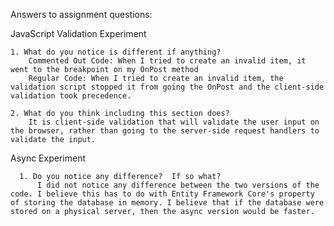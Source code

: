 Answers to assignment questions:

  JavaScript Validation Experiment
  	
   	1. What do you notice is different if anything?
		Commented Out Code: When I tried to create an invalid item, it went to the breakpoint on my OnPost method
		Regular Code: When I tried to create an invalid item, the validation script stopped it from going the OnPost and the client-side validation took precedence.

  	2. What do you think including this section does?
		It is client-side validation that will validate the user input on the browser, rather than going to the server-side request handlers to validate the input.

  Async Experiment
  
	  1. Do you notice any difference?  If so what?
		  I did not notice any difference between the two versions of the code. I believe this has to do with Entity Framework Core's property of storing the database in memory. I believe that if the database were stored on a physical server, then the async version would be faster.
